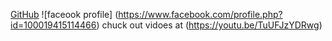 [GitHub](http://github.com)
![faceook profile] (https://www.facebook.com/profile.php?id=100019415114466)
chuck out vidoes at (https://youtu.be/TuUFJzYDRwg)
